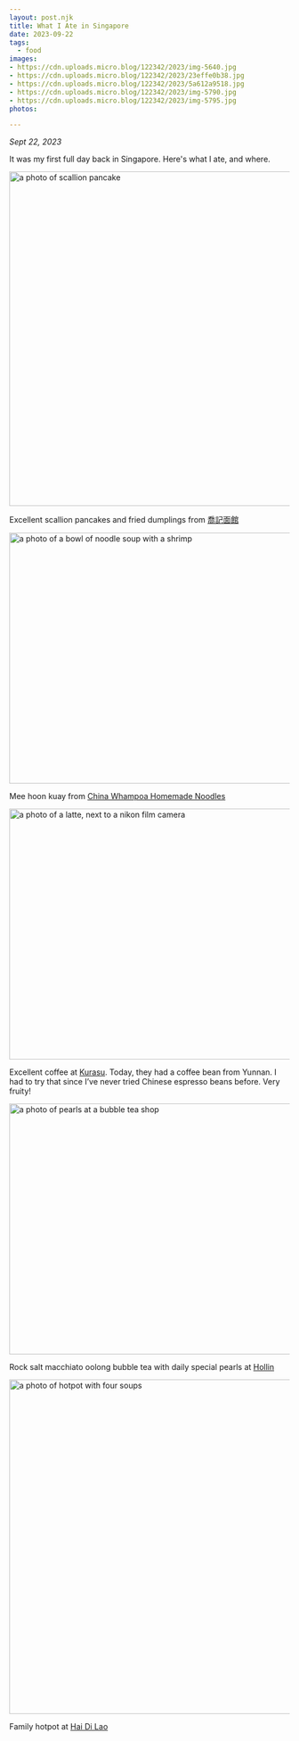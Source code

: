 ```yaml
---
layout: post.njk
title: What I Ate in Singapore
date: 2023-09-22
tags:
  - food
images:
- https://cdn.uploads.micro.blog/122342/2023/img-5640.jpg
- https://cdn.uploads.micro.blog/122342/2023/23effe0b38.jpg
- https://cdn.uploads.micro.blog/122342/2023/5a612a9518.jpg
- https://cdn.uploads.micro.blog/122342/2023/img-5790.jpg
- https://cdn.uploads.micro.blog/122342/2023/img-5795.jpg
photos:

---
```

*Sept 22, 2023*

It was my first full day back in Singapore. Here's what I ate, and where.

<img src="/img/whatiate-scallionpancake.jpg" width="600" height="600" alt="a photo of scallion pancake">

Excellent scallion pancakes and fried dumplings from [喬記面館](https://maps.app.goo.gl/N6PEhWZB8JBYQBQn7?g_st=ic)

<img src="/img/whatiate-meehoonkuay.jpg" width="600" height="450" alt="a photo of a bowl of noodle soup with a shrimp">

Mee hoon kuay from [China Whampoa Homemade Noodles](https://maps.app.goo.gl/rbz6R2M5HQAmfPrG8?g_st=ic)


<img src="/img/whatiate-kurasu.jpg" width="600" height="450" alt="a photo of a latte, next to a nikon film camera">

Excellent coffee at [Kurasu](https://maps.google.com?q=261%20Waterloo%20St,%20%2301-24,%20Singapore%20180261&ftid=0x31da19a4fea446b9:0x3796b49b82a2d481&hl=en-US&gl=us&entry=gps&lucs=,47071704&g_st=ic). Today, they had a coffee bean from Yunnan. I had to try that since I’ve never tried Chinese espresso beans before. Very fruity!

<img src="/img/whatiate-hollin.jpg" width="600" height="450" alt="a photo of pearls at a bubble tea shop">

Rock salt macchiato oolong bubble tea with daily special pearls at [Hollin](https://maps.app.goo.gl/p3Ko887qaa3YD3gL7?g_st=ic)


<img src="/img/whatiate-haidilao.jpg" width="600" height="600" alt="a photo of hotpot with four soups">

Family hotpot at [Hai Di Lao](https://maps.app.goo.gl/idCBWE2d9EfmTLNC6)




